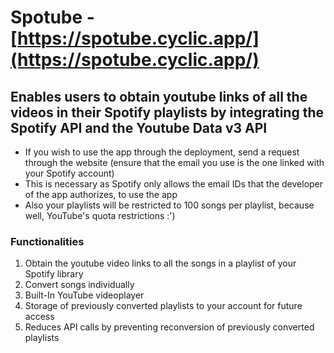 # Spotube - [https://spotube.cyclic.app/](https://spotube.cyclic.app/)
## Enables users to obtain youtube links of all the videos in their Spotify playlists by integrating the Spotify API and the Youtube Data v3 API
- If you wish to use the app through the deployment, send a request through the website (ensure that the email you use is the one linked with your Spotify account)
- This is necessary as Spotify only allows the email IDs that the developer of the app authorizes, to use the app
- Also your playlists will be restricted to 100 songs per playlist, because well, YouTube's quota restrictions :')

### Functionalities
1) Obtain the youtube video links to all the songs in a playlist of your Spotify library
2) Convert songs individually
3) Built-In YouTube videoplayer
4) Storage of previously converted playlists to your account for future access
5) Reduces API calls by preventing reconversion of previously converted playlists
